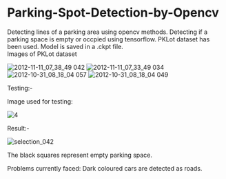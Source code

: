# Parking-Spot-Detection-by-Opencv
Detecting lines of a parking area using opencv methods. 
Detecting if a parking space is empty or occpied using tensorflow. PKLot dataset has been used. Model is saved in a .ckpt file.  
Images of PKLot dataset

![2012-11-11_07_38_49 042](https://user-images.githubusercontent.com/32021556/42588745-3246238a-852e-11e8-8a18-43013023d986.jpg)
![2012-11-11_07_33_49 034](https://user-images.githubusercontent.com/32021556/42588779-498c1e32-852e-11e8-8c7b-4226b3032122.jpg)
![2012-10-31_08_18_04 057](https://user-images.githubusercontent.com/32021556/42588808-61ae6574-852e-11e8-8fd3-7fbd04bc3820.jpg)
![2012-10-31_08_18_04 049](https://user-images.githubusercontent.com/32021556/42588824-70d05e54-852e-11e8-9ba0-be6bb193acaa.jpg)

Testing:- 

Image used for testing:

![4](https://user-images.githubusercontent.com/32021556/42588861-8f98b1ce-852e-11e8-8a02-93189fbf7ea7.jpeg)

Result:-


![selection_042](https://user-images.githubusercontent.com/32021556/42588914-b5a2ccc4-852e-11e8-9b02-a4f73240a641.png)


The black squares represent empty parking space. 

Problems currently faced: Dark coloured cars are detected as roads.  


